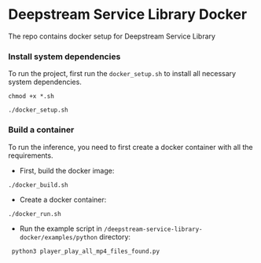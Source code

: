 # Deepstream Service Library Docker
The repo contains  docker setup for Deepstream Service Library 


### Install system dependencies
To run the project, first run the `docker_setup.sh` to install all necessary system dependencies. 
~~~
chmod +x *.sh
~~~
~~~
./docker_setup.sh
~~~
 
### Build a container
To run the inference, you need to first create a docker container with all the requirements. 
- First, build the docker image: 
```bash
./docker_build.sh 
```
- Create a docker container:
~~~
./docker_run.sh
~~~
- Run the example script in `/deepstream-service-library-docker/examples/python` directory:
~~~
 python3 player_play_all_mp4_files_found.py
~~~
